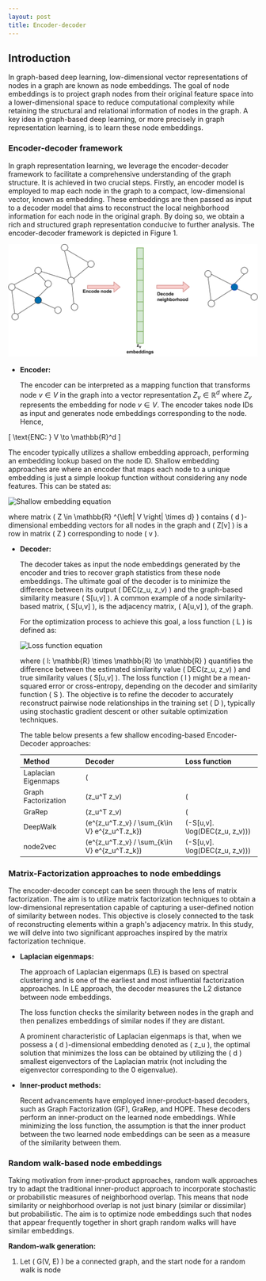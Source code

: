 ```yaml
---
layout: post
title: Encoder-decoder
---
```


## Introduction

In graph-based deep learning, low-dimensional vector representations of nodes in a graph are known as node embeddings. The goal of node embeddings is to project graph nodes from their original feature space into a lower-dimensional space to reduce computational complexity while retaining the structural and relational information of nodes in the graph. A key idea in graph-based deep learning, or more precisely in graph representation learning, is to learn these node embeddings.

### Encoder-decoder framework

In graph representation learning, we leverage the encoder-decoder framework to facilitate a comprehensive understanding of the graph structure. It is achieved in two crucial steps. Firstly, an encoder model is employed to map each node in the graph to a compact, low-dimensional vector, known as embedding. These embeddings are then passed as input to a decoder model that aims to reconstruct the local neighborhood information for each node in the original graph. By doing so, we obtain a rich and structured graph representation conducive to further analysis. The encoder-decoder framework is depicted in Figure 1.

![Encoder-Decoder framework](/assets/img/enc-dec.png)

- **Encoder:**

  The encoder can be interpreted as a mapping function that transforms node $v \in V$ in the graph into a vector representation $Z_v \in \mathbb{R} ^d$ where $Z_v$ represents the embedding for node $v \in V$. The encoder takes node IDs as input and generates node embeddings corresponding to the node. Hence,

\[
\text{ENC: } V \to \mathbb{R}^d
\]

  The encoder typically utilizes a shallow embedding approach, performing an embedding lookup based on the node ID. Shallow embedding approaches are where an encoder that maps each node to a unique embedding is just a simple lookup function without considering any node features. This can be stated as:

  ![Shallow embedding equation](https://render.githubusercontent.com/render/math?math=ENC(v)%20%3D%20Z%5Bv%5D)

  where matrix \( Z \in \mathbb{R} ^{\left| V \right| \times d} \) contains \( d \)-dimensional embedding vectors for all nodes in the graph and \( Z[v] \) is a row in matrix \( Z \) corresponding to node \( v \).

- **Decoder:**

  The decoder takes as input the node embeddings generated by the encoder and tries to recover graph statistics from these node embeddings. The ultimate goal of the decoder is to minimize the difference between its output \( DEC(z_u, z_v) \) and the graph-based similarity measure \( S[u,v] \). A common example of a node similarity-based matrix, \( S[u,v] \), is the adjacency matrix, \( A[u,v] \), of the graph.

  For the optimization process to achieve this goal, a loss function \( L \) is defined as:

  ![Loss function equation](https://render.githubusercontent.com/render/math?math=L%20%3D%20%5Csum_%7B(u%2Cv)%20%5Cin%20D%7D%20l(DEC(z_u%2C%20z_v)%2C%20S%5Bu%2Cv%5D))

  where \( l: \mathbb{R} \times \mathbb{R} \to \mathbb{R} \) quantifies the difference between the estimated similarity value \( DEC(z_u, z_v) \) and true similarity values \( S[u,v] \). The loss function \( l \) might be a mean-squared error or cross-entropy, depending on the decoder and similarity function \( S \). The objective is to refine the decoder to accurately reconstruct pairwise node relationships in the training set \( D \), typically using stochastic gradient descent or other suitable optimization techniques.

  The table below presents a few shallow encoding-based Encoder-Decoder approaches:

  | Method            | Decoder                      | Loss function                                    |
  |-------------------|------------------------------|--------------------------------------------------|
  | Laplacian Eigenmaps | \(||z_u - z_v||_2^2\)       | \(DEC(z_u, z_v) . S[u,v]\)                       |
  | Graph Factorization | \(z_u^T z_v\)               | \(||DEC(z_u, z_v) - S[u,v]||_2^2\)              |
  | GraRep            | \(z_u^T z_v\)                | \(||DEC(z_u, z_v) - S[u,v]||_2^2\)              |
  | DeepWalk          | \(e^{z_u^T.z_v} / \sum_{k\in V} e^{z_u^T.z_k}\) | \(-S[u,v]. \log(DEC(z_u, z_v))\)       |
  | node2vec          | \(e^{z_u^T.z_v} / \sum_{k\in V} e^{z_u^T.z_k}\) | \(-S[u,v]. \log(DEC(z_u, z_v))\)       |

### Matrix-Factorization approaches to node embeddings

The encoder-decoder concept can be seen through the lens of matrix factorization. The aim is to utilize matrix factorization techniques to obtain a low-dimensional representation capable of capturing a user-defined notion of similarity between nodes. This objective is closely connected to the task of reconstructing elements within a graph's adjacency matrix. In this study, we will delve into two significant approaches inspired by the matrix factorization technique.

- **Laplacian eigenmaps:**

  The approach of Laplacian eigenmaps (LE) is based on spectral clustering and is one of the earliest and most influential factorization approaches. In LE approach, the decoder measures the L2 distance between node embeddings.

  The loss function checks the similarity between nodes in the graph and then penalizes embeddings of similar nodes if they are distant.

  A prominent characteristic of Laplacian eigenmaps is that, when we possess a \( d \)-dimensional embedding denoted as \( z_u \), the optimal solution that minimizes the loss can be obtained by utilizing the \( d \) smallest eigenvectors of the Laplacian matrix (not including the eigenvector corresponding to the 0 eigenvalue).

- **Inner-product methods:**

  Recent advancements have employed inner-product-based decoders, such as Graph Factorization (GF), GraRep, and HOPE. These decoders perform an inner-product on the learned node embeddings. While minimizing the loss function, the assumption is that the inner product between the two learned node embeddings can be seen as a measure of the similarity between them.

### Random walk-based node embeddings

Taking motivation from inner-product approaches, random walk approaches try to adapt the traditional inner-product approach to incorporate stochastic or probabilistic measures of neighborhood overlap. This means that node similarity or neighborhood overlap is not just binary (similar or dissimilar) but probabilistic. The aim is to optimize node embeddings such that nodes that appear frequently together in short graph random walks will have similar embeddings.

**Random-walk generation:**

1. Let \( G(V, E) \) be a connected graph, and the start node for a random walk is node


